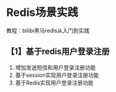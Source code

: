 # Redis场景实践
教程：bilibi黑马redis从入门到实践
## 【1】基于redis用户登录注册
1. 增加发送短信和用户登录注册功能
2. 基于session实现用户登录注册功能
3. 基于Redis实现用户登录注册功能
